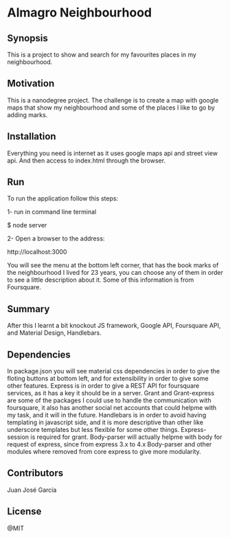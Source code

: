 # Almagro Neighbourhood

## Synopsis

This is a project to show and search for my favourites places in my neighbourhood.

## Motivation

This is a nanodegree project. The challenge is to create a map with google maps that show my neighbourhood and some of the places I like to go by adding marks.

## Installation

Everything you need is internet as it uses google maps api and street view api. And then access to index.html through the browser.

## Run

To run the application follow this steps:

1- run in command line terminal

$ node server

2- Open a browser to the address:

http://localhost:3000

You will see the menu at the bottom left corner, that has the book marks of the neighbourhood I lived for 23 years, you can choose any of them in order to see a little description about it. Some of this information is from Foursquare.

## Summary

After this I learnt a bit knockout JS framework, Google API, Foursquare API, and Material Design, Handlebars.

## Dependencies

In package.json you will see material css dependencies in order to give the
floting buttons at bottom left, and for extensibility in order to give some
other features.
Express is in order to give a REST API for foursquare services, as it has a
key it should be in a server.
Grant and Grant-express are some of the packages I could use to handle the
communication with foursquare, it also has another social net accounts that
could helpme with my task, and it will in the future.
Handlebars is in order to avoid having templating in javascript side, and it
is more descriptive than other like underscore templates but less flexible for
some other things.
Express-session is required for grant.
Body-parser will actually helpme with body for request of express, since from
express 3.x to 4.x Body-parser and other modules where removed from core
express to give more modularity.

## Contributors

Juan José García

## License

@MIT

